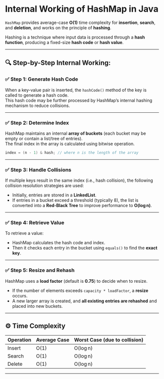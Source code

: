# Internal Working of HashMap in Java

`HashMap` provides average-case **O(1)** time complexity for **insertion**, **search**, and **deletion**, and works on the principle of **hashing**.

Hashing is a technique where input data is processed through a **hash function**, producing a fixed-size **hash code** or **hash value**.

---

## 🔍 Step-by-Step Internal Working:

### ✅ Step 1: Generate Hash Code
When a key-value pair is inserted, the `hashCode()` method of the key is called to generate a hash code.  
This hash code may be further processed by HashMap’s internal hashing mechanism to reduce collisions.

---

### ✅ Step 2: Determine Index
HashMap maintains an internal **array of buckets** (each bucket may be empty or contain a list/tree of entries).  
The final index in the array is calculated using bitwise operation.
```java
index = (n - 1) & hash; // where n is the length of the array
```

---

### ✅ Step 3: Handle Collisions
If multiple keys result in the same index (i.e., hash collision), the following collision resolution strategies are used:
- Initially, entries are stored in a **LinkedList**.
- If entries in a bucket exceed a threshold (typically 8), the list is converted into a **Red-Black Tree** to improve performance to **O(log n)**.

---

### ✅ Step 4: Retrieve Value
To retrieve a value:
- HashMap calculates the hash code and index.
- Then it checks each entry in the bucket using `equals()` to find the **exact key**.

---

### ✅ Step 5: Resize and Rehash
HashMap uses a **load factor** (default is **0.75**) to decide when to resize.
- If the number of elements exceeds `capacity * loadFactor`, a **resize** occurs.
- A new larger array is created, and **all existing entries are rehashed** and placed into new buckets.

---

## ⚙️ Time Complexity

| Operation     | Average Case | Worst Case (due to collision) |
|---------------|--------------|-------------------------------|
| Insert        | O(1)         | O(log n)                      |
| Search        | O(1)         | O(log n)                      |
| Delete        | O(1)         | O(log n)                      |

---
